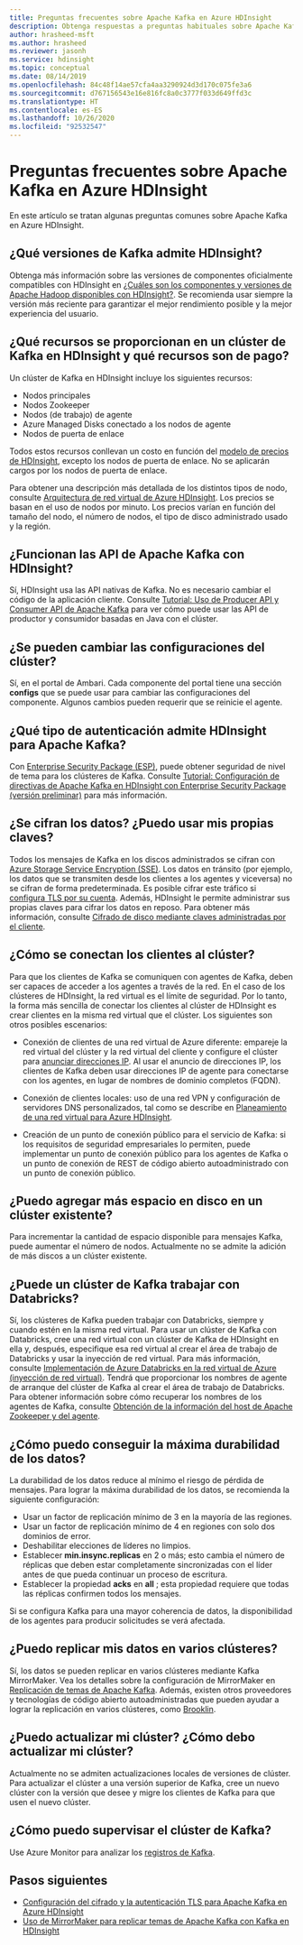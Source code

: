 ```yaml
---
title: Preguntas frecuentes sobre Apache Kafka en Azure HDInsight
description: Obtenga respuestas a preguntas habituales sobre Apache Kafka en Azure HDInsight, un servicio en la nube de Hadoop administrado.
author: hrasheed-msft
ms.author: hrasheed
ms.reviewer: jasonh
ms.service: hdinsight
ms.topic: conceptual
ms.date: 08/14/2019
ms.openlocfilehash: 84c48f14ae57cfa4aa3290924d3d170c075fe3a6
ms.sourcegitcommit: d767156543e16e816fc8a0c3777f033d649ffd3c
ms.translationtype: HT
ms.contentlocale: es-ES
ms.lasthandoff: 10/26/2020
ms.locfileid: "92532547"
---
```

# <a name="frequently-asked-questions-about-apache-kafka-in-azure-hdinsight"></a>Preguntas frecuentes sobre Apache Kafka en Azure HDInsight

En este artículo se tratan algunas preguntas comunes sobre Apache Kafka en Azure HDInsight.

## <a name="what-kafka-versions-are-supported-by-hdinsight"></a>¿Qué versiones de Kafka admite HDInsight?

Obtenga más información sobre las versiones de componentes oficialmente compatibles con HDInsight en [¿Cuáles son los componentes y versiones de Apache Hadoop disponibles con HDInsight?](../hdinsight-component-versioning.md#supported-hdinsight-versions). Se recomienda usar siempre la versión más reciente para garantizar el mejor rendimiento posible y la mejor experiencia del usuario.

## <a name="what-resources-are-provided-in-an-hdinsight-kafka-cluster-and-what-resources-am-i-charged-for"></a>¿Qué recursos se proporcionan en un clúster de Kafka en HDInsight y qué recursos son de pago?

Un clúster de Kafka en HDInsight incluye los siguientes recursos:

* Nodos principales
* Nodos Zookeeper
* Nodos (de trabajo) de agente 
* Azure Managed Disks conectado a los nodos de agente
* Nodos de puerta de enlace

Todos estos recursos conllevan un costo en función del [modelo de precios de HDInsight](https://azure.microsoft.com/pricing/details/hdinsight/), excepto los nodos de puerta de enlace. No se aplicarán cargos por los nodos de puerta de enlace.

Para obtener una descripción más detallada de los distintos tipos de nodo, consulte [Arquitectura de red virtual de Azure HDInsight](../hdinsight-virtual-network-architecture.md). Los precios se basan en el uso de nodos por minuto. Los precios varían en función del tamaño del nodo, el número de nodos, el tipo de disco administrado usado y la región.

## <a name="do-apache-kafka-apis-work-with-hdinsight"></a>¿Funcionan las API de Apache Kafka con HDInsight?

Sí, HDInsight usa las API nativas de Kafka. No es necesario cambiar el código de la aplicación cliente. Consulte [Tutorial: Uso de Producer API y Consumer API de Apache Kafka](./apache-kafka-producer-consumer-api.md) para ver cómo puede usar las API de productor y consumidor basadas en Java con el clúster.

## <a name="can-i-change-cluster-configurations"></a>¿Se pueden cambiar las configuraciones del clúster?

Sí, en el portal de Ambari. Cada componente del portal tiene una sección **configs** que se puede usar para cambiar las configuraciones del componente. Algunos cambios pueden requerir que se reinicie el agente.

## <a name="what-type-of-authentication-does-hdinsight-support-for-apache-kafka"></a>¿Qué tipo de autenticación admite HDInsight para Apache Kafka?

Con [Enterprise Security Package (ESP)](../domain-joined/apache-domain-joined-architecture.md), puede obtener seguridad de nivel de tema para los clústeres de Kafka. Consulte [Tutorial: Configuración de directivas de Apache Kafka en HDInsight con Enterprise Security Package (versión preliminar)](../domain-joined/apache-domain-joined-run-kafka.md) para más información.

## <a name="is-my-data-encrypted-can-i-use-my-own-keys"></a>¿Se cifran los datos? ¿Puedo usar mis propias claves?

Todos los mensajes de Kafka en los discos administrados se cifran con [Azure Storage Service Encryption (SSE)](../../storage/common/storage-service-encryption.md). Los datos en tránsito (por ejemplo, los datos que se transmiten desde los clientes a los agentes y viceversa) no se cifran de forma predeterminada. Es posible cifrar este tráfico si [configura TLS por su cuenta](./apache-kafka-ssl-encryption-authentication.md). Además, HDInsight le permite administrar sus propias claves para cifrar los datos en reposo. Para obtener más información, consulte [Cifrado de disco mediante claves administradas por el cliente](../disk-encryption.md).

## <a name="how-do-i-connect-clients-to-my-cluster"></a>¿Cómo se conectan los clientes al clúster?

Para que los clientes de Kafka se comuniquen con agentes de Kafka, deben ser capaces de acceder a los agentes a través de la red. En el caso de los clústeres de HDInsight, la red virtual es el límite de seguridad. Por lo tanto, la forma más sencilla de conectar los clientes al clúster de HDInsight es crear clientes en la misma red virtual que el clúster. Los siguientes son otros posibles escenarios:

* Conexión de clientes de una red virtual de Azure diferente: empareje la red virtual del clúster y la red virtual del cliente y configure el clúster para [anunciar direcciones IP](apache-kafka-connect-vpn-gateway.md#configure-kafka-for-ip-advertising). Al usar el anuncio de direcciones IP, los clientes de Kafka deben usar direcciones IP de agente para conectarse con los agentes, en lugar de nombres de dominio completos (FQDN).

* Conexión de clientes locales: uso de una red VPN y configuración de servidores DNS personalizados, tal como se describe en [Planeamiento de una red virtual para Azure HDInsight](../hdinsight-plan-virtual-network-deployment.md).

* Creación de un punto de conexión público para el servicio de Kafka: si los requisitos de seguridad empresariales lo permiten, puede implementar un punto de conexión público para los agentes de Kafka o un punto de conexión de REST de código abierto autoadministrado con un punto de conexión público.

## <a name="can-i-add-more-disk-space-on-an-existing-cluster"></a>¿Puedo agregar más espacio en disco en un clúster existente?

Para incrementar la cantidad de espacio disponible para mensajes Kafka, puede aumentar el número de nodos. Actualmente no se admite la adición de más discos a un clúster existente.

## <a name="can-a-kafka-cluster-work-with-databricks"></a>¿Puede un clúster de Kafka trabajar con Databricks? 

Sí, los clústeres de Kafka pueden trabajar con Databricks, siempre y cuando estén en la misma red virtual. Para usar un clúster de Kafka con Databricks, cree una red virtual con un clúster de Kafka de HDInsight en ella y, después, especifique esa red virtual al crear el área de trabajo de Databricks y usar la inyección de red virtual. Para más información, consulte [Implementación de Azure Databricks en la red virtual de Azure (inyección de red virtual)](/azure/databricks/administration-guide/cloud-configurations/azure/vnet-inject). Tendrá que proporcionar los nombres de agente de arranque del clúster de Kafka al crear el área de trabajo de Databricks. Para obtener información sobre cómo recuperar los nombres de los agentes de Kafka, consulte [Obtención de la información del host de Apache Zookeeper y del agente](./apache-kafka-get-started.md#getkafkainfo).

## <a name="how-can-i-have-maximum-data-durability"></a>¿Cómo puedo conseguir la máxima durabilidad de los datos?

La durabilidad de los datos reduce al mínimo el riesgo de pérdida de mensajes. Para lograr la máxima durabilidad de los datos, se recomienda la siguiente configuración:

* Usar un factor de replicación mínimo de 3 en la mayoría de las regiones.
* Usar un factor de replicación mínimo de 4 en regiones con solo dos dominios de error.
* Deshabilitar elecciones de líderes no limpios.
* Establecer **min.insync.replicas** en 2 o más; esto cambia el número de réplicas que deben estar completamente sincronizadas con el líder antes de que pueda continuar un proceso de escritura.
* Establecer la propiedad **acks** en **all** ; esta propiedad requiere que todas las réplicas confirmen todos los mensajes.

Si se configura Kafka para una mayor coherencia de datos, la disponibilidad de los agentes para producir solicitudes se verá afectada.

## <a name="can-i-replicate-my-data-to-multiple-clusters"></a>¿Puedo replicar mis datos en varios clústeres?

Sí, los datos se pueden replicar en varios clústeres mediante Kafka MirrorMaker. Vea los detalles sobre la configuración de MirrorMaker en [Replicación de temas de Apache Kafka](apache-kafka-mirroring.md). Además, existen otros proveedores y tecnologías de código abierto autoadministradas que pueden ayudar a lograr la replicación en varios clústeres, como [Brooklin](https://github.com/linkedin/Brooklin/).

## <a name="can-i-upgrade-my-cluster-how-should-i-upgrade-my-cluster"></a>¿Puedo actualizar mi clúster? ¿Cómo debo actualizar mi clúster?

Actualmente no se admiten actualizaciones locales de versiones de clúster. Para actualizar el clúster a una versión superior de Kafka, cree un nuevo clúster con la versión que desee y migre los clientes de Kafka para que usen el nuevo clúster.

## <a name="how-do-i-monitor-my-kafka-cluster"></a>¿Cómo puedo supervisar el clúster de Kafka?

Use Azure Monitor para analizar los [registros de Kafka](./apache-kafka-log-analytics-operations-management.md).

## <a name="next-steps"></a>Pasos siguientes

* [Configuración del cifrado y la autenticación TLS para Apache Kafka en Azure HDInsight](./apache-kafka-ssl-encryption-authentication.md)
* [Uso de MirrorMaker para replicar temas de Apache Kafka con Kafka en HDInsight](./apache-kafka-mirroring.md)